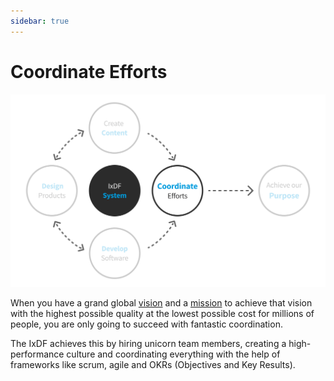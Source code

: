 ```yaml
---
sidebar: true
---
```


# Coordinate Efforts

![](../images/hero-coordination.svg)

When you have a grand global [vision](/achieve-purpose/vision.md) and a [mission](/achieve-purpose) to achieve that vision with the highest possible quality at the lowest possible cost for millions of people, you are only going to succeed with fantastic coordination.

The IxDF achieves this by hiring unicorn team members, creating a high-performance culture and coordinating everything with the help of frameworks like scrum, agile and OKRs (Objectives and Key Results).
